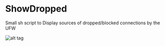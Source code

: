 # ShowDropped
Small sh script to Display sources of dropped/blocked connections by the UFW

![alt tag](https://cloud.githubusercontent.com/assets/284798/10152382/9d2567dc-6651-11e5-9688-63596987f644.png)
